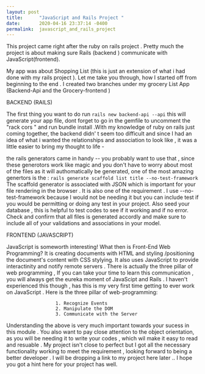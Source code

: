 ```yaml
---
layout: post
title:      "JavaScript and Rails Project "
date:       2020-04-16 23:37:14 -0400
permalink:  javascript_and_rails_project
---
```



This project came right after the ruby on rails project . Pretty much the project is about making sure  Rails (backend ) communicate with JavaScript(frontend).

My app was about Shopping List (this is just an extension of what i had done with my rails project ).  Let  me take you through, how I started off from beginning to the end . I created two branches under my grocery List App (Backend-Api and the Grocery-frontend )

BACKEND (RAILS)

The first thing you want to do  run `rails new backend-api --api`  this will generate your app file, dont forget to go in the gemfile to uncomment the "rack cors " and run bundle install .With my knowledge of ruby on rails just coming together, the backend didn' t seem too difficult  and since I had an idea of what i wanted the relationships and association to look like , it was a little easier to bring my thought to life -

the rails generators came in handy -- you probably want to use that , since these generotors work like magic and you don't have to worry about most of the files as it will authomatically be generated, one of the most amazing genertors is the :
                                `rails generate scaffold list title --no-test-framework`
The scaffold generator is associated with JSON which is important for your file rendering in the browser . It is also one of the requirement .  I use --no-test-framework because I would not be needing it but you can include test if you would be permitting or doing any test in your project.  Also seed your database , this is helpful  to test codes to see if it working and if no error.  Check and confirm  that all files is generated accordly and make sure to include all of your validations and associations in your model. 


FRONTEND (JAVASCRIPT)

JavaScript is someworth interesting! What then is Front-End Web Programming?  It is creating documents with HTML and styling /positioning the document's content with CSS stylying. It also  uses JavaScript to provide interactinity and notify remote servers . There is actually the three pillar of web programming , If you can take your time to learn this communication , you will always get the eureka moment of JavaScipt and Rails . I haven't experienced this though , has this is my very first time getting to ever work on JavaScript . Here is the three pillar of web-programming:

                      1. Recognize Events
                      2. Manipulate the DOM
                      3. Communicate with the Server
                      
											
Understanding the above is very much important towards your sucess in this module .  You also want to pay close attention to the object orientation, as you will be needing it to write your codes , which wil make it easy to read and resuable . My project isn't close to perfect but  I got all the necessary functionality working to meet the requirement , looking forward to being a better developer . I will be dropping a link to my project here later .. I hope you got a hint here for your project has well.


